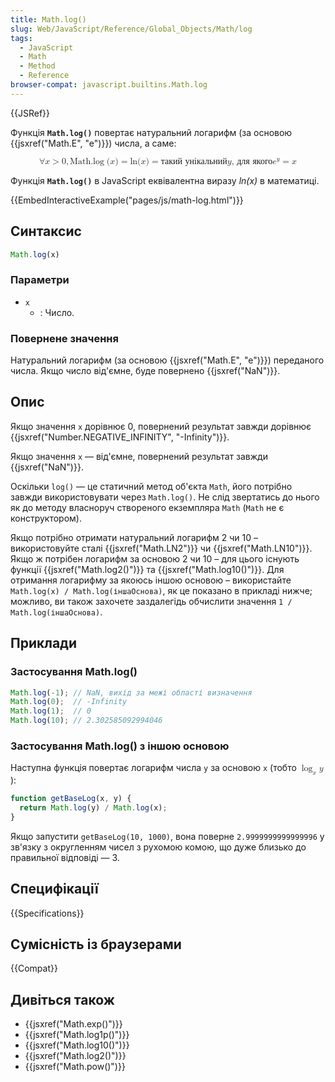 ```yaml
---
title: Math.log()
slug: Web/JavaScript/Reference/Global_Objects/Math/log
tags:
  - JavaScript
  - Math
  - Method
  - Reference
browser-compat: javascript.builtins.Math.log
---
```

{{JSRef}}

Функція **`Math.log()`** повертає натуральний логарифм (за основою {{jsxref("Math.E", "e")}}) числа, а саме:

<math display="block"><semantics><mrow><mo>∀</mo>
<mi>x</mi>
<mo>></mo>
<mn>0</mn>
<mo>,</mo>
<mstyle mathvariant="monospace"><mrow><mo lspace="0em" rspace="thinmathspace">Math.log</mo>
<mo stretchy="false">(</mo>
<mi>x</mi>
<mo stretchy="false">)</mo>
</mrow></mstyle><mo>=</mo>
<mo lspace="0em" rspace="0em">ln</mo>
<mo stretchy="false">(</mo>
<mi>x</mi>
<mo stretchy="false">)</mo>
<mo>=</mo>
<mtext>такий унікальний</mtext>
<mspace width="thickmathspace"></mspace><mi>y</mi>
<mspace width="thickmathspace"></mspace><mtext>, для якого</mtext>
<mspace width="thickmathspace"></mspace><msup><mi>e</mi>
<mi>y</mi>
</msup><mo>=</mo>
<mi>x</mi>
</mrow><annotation encoding="TeX">\forall x > 0, \mathtt{\operatorname{Math.log}(x)} =
\ln(x) = \text{the unique} \; y \; \text{such that} \; e^y = x</annotation></semantics></math>

Функція **`Math.log()`** в JavaScript еквівалентна виразу _ln(x)_ в математиці.

{{EmbedInteractiveExample("pages/js/math-log.html")}}

## Синтаксис

```js
Math.log(x)
```

### Параметри

- `x`
  - : Число.

### Повернене значення

Натуральний логарифм (за основою {{jsxref("Math.E", "e")}}) переданого числа. Якщо число від'ємне, буде повернено {{jsxref("NaN")}}.

## Опис

Якщо значення `x` дорівнює 0, повернений результат завжди дорівнює {{jsxref("Number.NEGATIVE_INFINITY", "-Infinity")}}.

Якщо значення `x` — від'ємне, повернений результат завжди {{jsxref("NaN")}}.

Оскільки `log()` — це статичний метод об'єкта `Math`, його потрібно завжди використовувати через `Math.log()`. Не слід звертатись до нього як до методу власноруч створеного екземпляра `Math` (`Math` не є конструктором).

Якщо потрібно отримати натуральний логарифм 2 чи 10 – використовуйте сталі {{jsxref("Math.LN2")}} чи {{jsxref("Math.LN10")}}. Якщо ж потрібен логарифм за основою 2 чи 10 – для цього існують функції {{jsxref("Math.log2()")}} та {{jsxref("Math.log10()")}}. Для отримання логарифму за якоюсь іншою основою – використайте `Math.log(x) / Math.log(іншаОснова)`, як це показано в прикладі нижче; можливо, ви також захочете заздалегідь обчислити значення `1 / Math.log(іншаОснова)`.

## Приклади

### Застосування Math.log()

```js
Math.log(-1); // NaN, вихід за межі області визначення
Math.log(0);  // -Infinity
Math.log(1);  // 0
Math.log(10); // 2.302585092994046
```

### Застосування Math.log() з іншою основою

Наступна функція повертає логарифм числа `y` за основою `x` (тобто <math><semantics><mrow><msub><mo>log</mo>
<mi>x</mi>
</msub><mi>y</mi>
</mrow><annotation encoding="TeX">\log_x y</annotation>
</semantics></math>):

```js
function getBaseLog(x, y) {
  return Math.log(y) / Math.log(x);
}
```

Якщо запустити `getBaseLog(10, 1000)`, вона поверне `2.9999999999999996` у зв'язку з округленням чисел з рухомою комою, що дуже близько до правильної відповіді — 3.

## Специфікації

{{Specifications}}

## Сумісність із браузерами

{{Compat}}

## Дивіться також

- {{jsxref("Math.exp()")}}
- {{jsxref("Math.log1p()")}}
- {{jsxref("Math.log10()")}}
- {{jsxref("Math.log2()")}}
- {{jsxref("Math.pow()")}}
